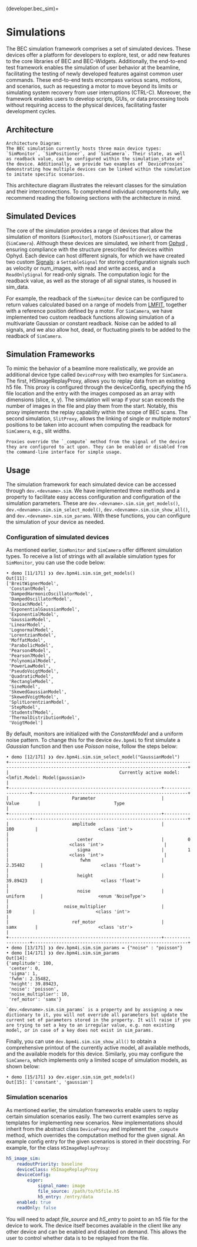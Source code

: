 (developer.bec_sim)=
# Simulations
The BEC simulation framework comprises a set of simulated devices. These devices offer a platform for developers to explore, test, or add new features to the core libraries of BEC and BEC-Widgets. Additionally, the end-to-end test framework enables the simulation of user behavior at the beamline, facilitating the testing of newly developed features against common user commands. These end-to-end tests encompass various scans, motions, and scenarios, such as requesting a motor to move beyond its limits or simulating system recovery from user interruptions (CTRL-C). Moreover, the framework enables users to develop scripts, GUIs, or data processing tools without requiring access to the physical devices, facilitating faster development cycles.

## Architecture
```{figure} ../../assets/simulation_context_diagram.png
Architecture Diagram:  
The BEC simulation currently hosts three main device types: `SimMonitor`, `SimPositioner`, and `SimCamera`. Their state, as well as readback value, can be configured within the simulation_state of the device. Additionally, we provide two examples of `DeviceProxies` demonstrating how multiple devices can be linked within the simulation to imitate specific scenarios.
```

This architecture diagram illustrates the relevant classes for the simulation and their interconnections. To comprehend individual components fully, we recommend reading the following sections with the architecture in mind.

## Simulated Devices
The core of the simulation provides a range of devices that allow the simulation of monitors (`SimMonitor`), motors (`SimPositioner`), or cameras (`SimCamera`). Although these devices are simulated, we inherit from [Ophyd](https://nsls-ii.github.io/ophyd/) , ensuring compliance with the structure prescribed for devices within Ophyd. Each device can host different signals, for which we have created two custom [Signals](https://nsls-ii.github.io/ophyd/signals.html): a `SettableSignal` for storing configuration signals such as velocity or num_images, with read and write access, and a `ReadOnlySignal` for read-only signals. The computation logic for the readback value, as well as the storage of all signal states, is housed in sim_data.

For example, the readback of the `SimMonitor` device can be configured to return values calculated based on a range of models from [LMFIT](https://lmfit.github.io/lmfit-py/builtin_models.html), together with a reference position defined by a motor. For `SimCamera`, we have implemented two custom readback functions allowing simulation of a multivariate Gaussian or constant readback. Noise can be added to all signals, and we also allow hot, dead, or fluctuating pixels to be added to the readback of `SimCamera`.

## Simulation Frameworks
To mimic the behavior of a beamline more realistically, we provide an additional device type called `DeviceProxy` with two examples for `SimCamera`. The first, H5ImageReplayProxy, allows you to replay data from an existing h5 file. This proxy is configured through the deviceConfig, specifying the h5 file location and the entry with the images composed as an array with dimensions (slice, x, y). The simulation will wrap if your scan exceeds the number of images in the file and play them from the start. Notably, this proxy implements the replay capability within the scope of BEC scans. The second simulation, `SlitProxy`, allows the linking of single or multiple motors' positions to be taken into account when computing the readback for `SimCamera`, e.g., slit widths.

```{Note}
Proxies override the `_compute` method from the signal of the device they are configured to act upon. They can be enabled or disabled from the command-line interface for simple usage.
```
## Usage

The simulation framework for each simulated device can be accessed through `dev.<devname>.sim`. We have implemented three methods and a property to facilitate easy access configuration and configuration of the simulation parameters. These are `dev.<devname>.sim.sim_get_models()`, `dev.<devname>.sim.sim_select_model()`, `dev.<devname>.sim.sim_show_all()`, and `dev.<devname>.sim.sim_params`. With these functions, you can configure the simulation of your device as needed.

### Configuration of simulated devices
As mentioned earlier, `SimMonitor` and `SimCamera` offer different simulation types. To receive a list of strings with all available simulation types for `SimMonitor`, you can use the code below:

```ipython
• demo [11/171] ❯❯ dev.bpm4i.sim.sim_get_models()
Out[11]:
['BreitWignerModel',
 'ConstantModel',
 'DampedHarmonicOscillatorModel',
 'DampedOscillatorModel',
 'DoniachModel',
 'ExponentialGaussianModel',
 'ExponentialModel',
 'GaussianModel',
 'LinearModel',
 'LognormalModel',
 'LorentzianModel',
 'MoffatModel',
 'ParabolicModel',
 'Pearson4Model',
 'Pearson7Model',
 'PolynomialModel',
 'PowerLawModel',
 'PseudoVoigtModel',
 'QuadraticModel',
 'RectangleModel',
 'SineModel',
 'SkewedGaussianModel',
 'SkewedVoigtModel',
 'SplitLorentzianModel',
 'StepModel',
 'StudentsTModel',
 'ThermalDistributionModel',
 'VoigtModel']
```
By default, monitors are initialized with the *ConstantModel* and a uniform noise pattern. To change this for the device `dev.bpm4i` to first simulate a *Gaussian* function and then use *Poisson* noise, follow the steps below:
```ipython
• demo [12/171] ❯❯ dev.bpm4i.sim.sim_select_model("GaussianModel")
+------------------------------------------------------------------------------------------------------------------------------------------+
|                                          Currently active model: <lmfit.Model: Model(gaussian)>                                          |
+----------------------------------------------------------+-------------------+-----------------------------------------------------------+
|                        Parameter                         |       Value       |                            Type                           |
+----------------------------------------------------------+-------------------+-----------------------------------------------------------+
|                        amplitude                         |        100        |                       <class 'int'>                       |
|                          center                          |         0         |                       <class 'int'>                       |
|                          sigma                           |         1         |                       <class 'int'>                       |
|                           fwhm                           |      2.35482      |                      <class 'float'>                      |
|                          height                          |      39.89423     |                      <class 'float'>                      |
|                          noise                           |      uniform      |                     <enum 'NoiseType'>                    |
|                     noise_multiplier                     |         10        |                       <class 'int'>                       |
|                        ref_motor                         |        samx       |                       <class 'str'>                       |
+----------------------------------------------------------+-------------------+-----------------------------------------------------------+
• demo [13/171] ❯❯ dev.bpm4i.sim.sim_params = {"noise" : "poisson"}
• demo [14/171] ❯❯ dev.bpm4i.sim.sim_params
Out[14]:
{'amplitude': 100,
 'center': 0,
 'sigma': 1,
 'fwhm': 2.35482,
 'height': 39.89423,
 'noise': 'poisson',
 'noise_multiplier': 10,
 'ref_motor': 'samx'}
```
```{note}
`dev.<devname>.sim.sim_params` is a property and by assigning a new dictionary to it, you will not override all parameters but update the current set of parameters stored in the property. It will raise if you are trying to set a key to an irregular value, e.g. non existing model, or in case of a key does not exist in sim_params.
```
Finally, you can use `dev.bpm4i.sim.sim_show_all()` to obtain a comprehensive printout of the currently active model, all available methods, and the available models for this device. Similarly, you may configure the `SimCamera`, which implements only a limited scope of simulation models, as shown below:
```ipython
• demo [15/171] ❯❯ dev.eiger.sim.sim_get_models()
Out[15]: ['constant', 'gaussian']
```
### Simulation scenarios
As mentioned earlier, the simulation frameworks enable users to replay certain simulation scenarios easily. The two current examples serve as templates for implementing new scenarios. New implementations should inherit from the abstract class `DeviceProxy` and implement the `_compute` method, which overrides the computation method for the given signal. An example config entry for the given scenarios is stored in their docstring. For example, for the class `H5ImageReplayProxy`:
```yaml
h5_image_sim:
    readoutPriority: baseline
    deviceClass: H5ImageReplayProxy
    deviceConfig:
        eiger:
            signal_name: image
            file_source: /path/to/h5file.h5
            h5_entry: /entry/data
    enabled: true
    readOnly: false
```
You will need to adapt *file_source* and *h5_entry* to point to an h5 file for the device to work. The device itself becomes available in the client like any other device and can be enabled and disabled on demand. This allows the user to control whether data is to be replayed from the file.
 

